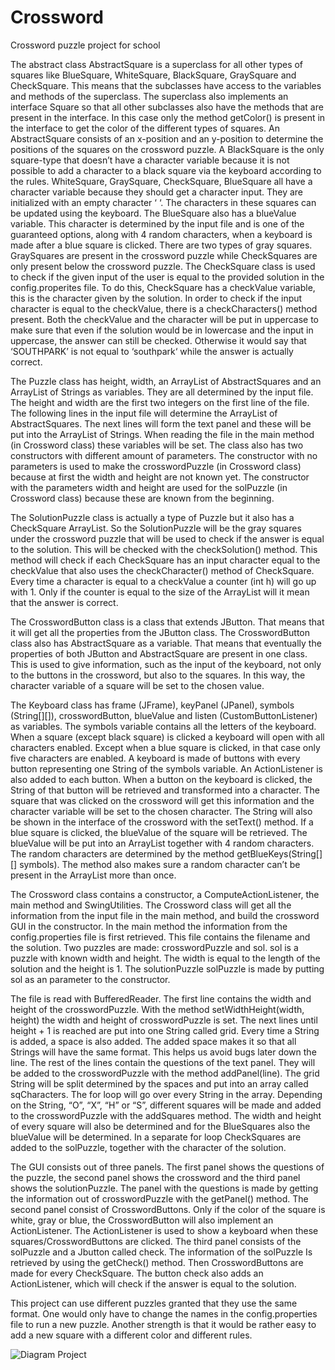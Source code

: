 # Crossword
Crossword puzzle project for school

The abstract class AbstractSquare is a superclass for all other types of squares like BlueSquare, WhiteSquare, BlackSquare, GraySquare and CheckSquare. This means that the subclasses have access to the variables and methods of the superclass. The superclass also implements an interface Square so that all other subclasses also have the methods that are present in the interface. In this case only the method getColor() is present in the interface to get the color of the different types of squares. An AbstractSquare consists of an x-position and an y-position to determine the positions of the squares on the crossword puzzle. A BlackSquare is the only square-type that doesn’t have a character variable because it is not possible to add a character to a black square via the keyboard according to the rules. WhiteSquare, GraySquare, CheckSquare, BlueSquare all have a character variable because they should get a character input. They are initialized with an empty character ‘ ‘. The characters in these squares can be updated using the keyboard. The BlueSquare also has a blueValue variable. This character is determined by the input file and is one of the guaranteed options, along with 4 random characters, when a keyboard is made after a blue square is clicked. There are two types of gray squares. GraySquares are present in the crossword puzzle while CheckSquares are only present below the crossword puzzle. The CheckSquare class is used to check if the given input of the user is equal to the provided solution in the config.properites file. To do this, CheckSquare has a checkValue variable, this is the character given by the solution. In order to check if the input character is equal to the checkValue, there is a checkCharacters() method present. Both the checkValue and the character will be put in uppercase to make sure that even if the solution would be in lowercase and the input in uppercase, the answer can still be checked. Otherwise it would say that ‘SOUTHPARK’ is not equal to ‘southpark‘ while the answer is actually correct. 

The Puzzle class has height, width, an ArrayList of AbstractSquares and an ArrayList of Strings as variables. They are all determined by the input file. The height and width are the first two integers on the first line of the file. The following lines in the input file will determine the ArrayList of AbstractSquares. The next lines will form the text panel and these will be put into the ArrayList of Strings. When reading the file in the main method (in Crossword class) these variables will be set. The class also has two constructors with different amount of parameters. The constructor with no parameters is used to make the crosswordPuzzle (in Crossword class) because at first the width and height are not known yet. The constructor with the parameters width and height are used for the solPuzzle (in Crossword class) because these are known from the beginning. 

The SolutionPuzzle class is actually a type of Puzzle but it also has a CheckSquare ArrayList. So the SolutionPuzzle will be the gray squares under the crossword puzzle that will be used to check if the answer is equal to the solution. This will be checked with the checkSolution() method. This method will check if each CheckSquare has an input character equal to the checkValue that also uses the checkCharacter() method of CheckSquare. Every time a character is equal to a checkValue a counter (int h) will go up with 1. Only if the counter is equal to the size of the ArrayList will it mean that the answer is correct.

The CrosswordButton class is a class that extends JButton. That means that it will get all the properties from the JButton class. The CrosswordButton class also has AbstractSquare as a variable. That means that eventually the properties of both JButton and AbstractSquare are present in one class. This is used to give information, such as the input of the keyboard, not only to the buttons in the crossword, but also to the squares. In this way, the character variable of a square will be set to the chosen value.

The Keyboard class has frame (JFrame), keyPanel (JPanel), symbols (String[][]), crosswordButton, blueValue and listen (CustomButtonListener) as variables. The symbols variable contains all the letters of the keyboard. When a square (except black square) is clicked a keyboard will open with all characters enabled. Except when a blue square is clicked, in that case only five characters are enabled. A keyboard is made of buttons with every button representing one String of the symbols variable. An ActionListener is also added to each button. When a button on the keyboard is clicked, the String of that button will be retrieved and transformed into a character. The square that was clicked on the crossword will get this information and the character variable will be set to the chosen character. The String will also be shown in the interface of the crossword with the setText() method. If a blue square is clicked, the blueValue of the square will be retrieved. The blueValue will be put into an ArrayList together with 4 random characters. The random characters are determined by the method getBlueKeys(String[][] symbols). The method also makes sure a random character can’t be present in the ArrayList more than once. 

The Crossword class contains a constructor, a ComputeActionListener, the main method and SwingUtilities. The Crossword class will get all the information from the input file in the main method, and build the crossword GUI in the constructor. In the main method the information from the config.properties file is first retrieved. This file contains the filename and the solution. Two puzzles are made: crosswordPuzzle and sol. sol is a puzzle with known width and height. The width is equal to the length of the solution and the height is 1. The solutionPuzzle solPuzzle is made by putting sol as an parameter to the constructor. 

The file is read with BufferedReader. The first line contains the width and height of the crosswordPuzzle. With the method setWidthHeight(width, height) the width and height of crosswordPuzzle is set. The next lines until height + 1 is reached are put into one String called grid. Every time a String is added, a space is also added. The added space makes it so that all Strings will have the same format. This helps us avoid bugs later down the line. The rest of the lines contain the questions of the text panel. They will be added to the crosswordPuzzle with the method addPanel(line). The grid String will be split determined by the spaces and put into an array called sqCharacters. The for loop will go over every String in the array. Depending on the String, “O”, “X”, “H” or “S”, different squares will be made and added to the crosswordPuzzle with the addSquares method. The width and height of every square will also be determined and for the BlueSquares also the blueValue will be determined. In a separate for loop CheckSquares are added to the solPuzzle, together with the character of the solution. 

The GUI consists out of three panels. The first panel shows the questions of the puzzle, the second panel shows the crossword and the third panel shows the solutionPuzzle. The panel with the questions is made by getting the information out of crosswordPuzzle with the getPanel() method. The second panel consist of CrosswordButtons. Only if the color of the square is white, gray or blue, the CrosswordButton will also implement an ActionListener. The ActionListener is used to show a keyboard when these squares/CrosswordButtons are clicked.  The third panel consists of the solPuzzle and a Jbutton called check. The information of the solPuzzle Is retrieved by using the getCheck() method. Then CrosswordButtons are made for every CheckSquare. The button check also adds an ActionListener, which will check if the answer is equal to the solution. 

This project can use different puzzles granted that they use the same format. One would only have to change the names in the config.properties file to run a new puzzle. Another strength is that it would be rather easy to add a new square with a different color and different rules. 

![Diagram Project](https://github.com/JudRsk/Crossword/assets/79409725/e7dd5c1f-9829-4738-a47d-0576a1a614b0)

